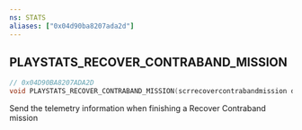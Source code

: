 ```yaml
---
ns: STATS
aliases: ["0x04d90ba8207ada2d"]
---
```

## PLAYSTATS_RECOVER_CONTRABAND_MISSION

```c
// 0x04D90BA8207ADA2D
void PLAYSTATS_RECOVER_CONTRABAND_MISSION(scrrecovercontrabandmission data);
```

Send the telemetry information when finishing a Recover Contraband mission

